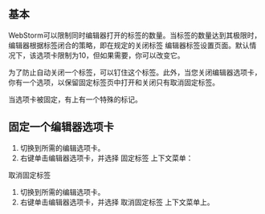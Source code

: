 ## 基本
WebStorm可以限制同时编辑器打开的标签的数量。当标签的数量达到其极限时，编辑器根据标签闭合的策略，即在规定的关闭标签 编辑器标签设置页面。默认情况下，该选项卡限制为10，但如果需要，你可以改变它。

为了防止自动关闭一个标签，可以钉住这个标签。此外，当您关闭编辑器选项卡，你有一个选项，以保留固定标签页中打开和关闭只有取消固定标签。

当选项卡被固定，有上有一个特殊的标记。
## 固定一个编辑器选项卡
1. 切换到所需的编辑选项卡。
2. 右键单击编辑器选项卡，并选择 固定标签 上下文菜单：


取消固定标签
1. 切换到所需的编辑选项卡。
2. 右键单击编辑器选项卡，并选择 取消固定标签 上下文菜单上。